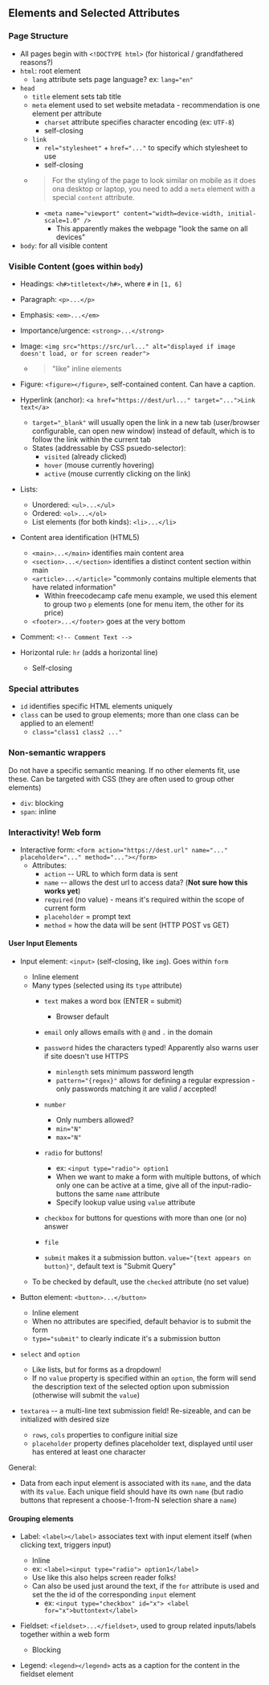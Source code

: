 ## Elements and Selected Attributes

### Page Structure

- All pages begin with `<!DOCTYPE html>` (for historical / grandfathered reasons?)
- `html`: root element
    - `lang` attribute sets page language? ex: `lang="en"`
- `head`
    - `title` element sets tab title
    - `meta` element used to set website metadata - recommendation is one element per attribute
        - `charset` attribute specifies character encoding (ex: `UTF-8`)
        - self-closing
    - `link`
        - `rel="stylesheet"` + `href="..."` to specify which stylesheet to use
        - self-closing
    - > For the styling of the page to look similar on mobile as it does ona desktop or laptop, you need to add a `meta` element with a special `content` attribute.
        - `<meta name="viewport" content="width=device-width, initial-scale=1.0" />`
            - This apparently makes the webpage "look the same on all devices"
- `body`: for all visible content

### Visible Content (goes within `body`)

- Headings: `<h#>titletext</h#>`, where `#` in `[1, 6]`
- Paragraph: `<p>...</p>`
- Emphasis: `<em>...</em>`
- Importance/urgence: `<strong>...</strong>`

- Image: `<img src="https://src/url..." alt="displayed if image doesn't load, or for screen reader">`
    - > "like" inline elements
- Figure: `<figure></figure>`, self-contained content.  Can have a caption.

- Hyperlink (anchor): `<a href="https://dest/url..." target="...">Link text</a>`
    - `target="_blank"` will usually open the link in a new tab (user/browser configurable, can open new window) instead of default, which is to follow the link within the current tab
    - States (addressable by CSS psuedo-selector):
        - `visited` (already clicked)
        - `hover` (mouse currently hovering)
        - `active` (mouse currently clicking on the link)

- Lists:
    - Unordered: `<ul>...</ul>`
    - Ordered: `<ol>...</ol>`
    - List elements (for both kinds): `<li>...</li>`

- Content area identification (HTML5)
    - `<main>...</main>` identifies main content area
    - `<section>...</section>` identifies a distinct content section within main
    - `<article>...</article>` "commonly contains multiple elements that have related information"
        - Within freecodecamp cafe menu example, we used this element to group two `p` elements (one for menu item, the other for its price)
    - `<footer>...</footer>` goes at the very bottom

- Comment: `<!-- Comment Text -->`

- Horizontal rule: `hr` (adds a horizontal line)
    - Self-closing


### Special attributes

- `id` identifies specific HTML elements uniquely
- `class` can be used to group elements; more than one class can be applied to an element!
    - `class="class1 class2 ..."`

### Non-semantic wrappers
Do not have a specific semantic meaning.  If no other elements fit, use these.  Can be targeted with CSS (they are often used to group other elements)
- `div`: blocking
- `span`: inline


### Interactivity!  Web form

- Interactive form: `<form action="https://dest.url" name="..." placeholder="..." method="..."></form>`
    - Attributes:
        - `action` -- URL to which form data is sent
        - `name` -- allows the dest url to access data?  (**Not sure how this works yet**)
        - `required` (no value) - means it's required within the scope of current form
        - `placeholder` = prompt text
        - `method` = how the data will be sent (HTTP POST vs GET)

#### User Input Elements
- Input element: `<input>` (self-closing, like `img`).  Goes within `form`
    - Inline element
    - Many types (selected using its `type` attribute)
        - `text` makes a word box (ENTER = submit)
            - Browser default
        - `email` only allows emails with `@` and `.` in the domain
        - `password` hides the characters typed!  Apparently also warns user if site doesn't use HTTPS
            - `minlength` sets minimum password length
            - `pattern="{regex}"` allows for defining a regular expression - only passwords matching it are valid / accepted!
        - `number`
            - Only numbers allowed?
            - `min="N"`
            - `max="N"`
        
        - `radio` for buttons!
            - ex: `<input type="radio"> option1`
            - When we want to make a form with multiple buttons, of which only one can be active at a time, give all of the input-radio-buttons the same `name` attribute
            - Specify lookup value using `value` attribute
            
        - `checkbox` for buttons for questions with more than one (or no) answer
        
        - `file`

        - `submit` makes it a submission button.  `value="{text appears on button}"`, default text is "Submit Query"
    - To be checked by default, use the `checked` attribute (no set value)

- Button element: `<button>...</button>`
    - Inline element
    - When no attributes are specified, default behavior is to submit the form
    - `type="submit"` to clearly indicate it's a submission button

- `select` and `option`
    - Like lists, but for forms as a dropdown!
    - If no `value` property is specified within an `option`, the form will send the description text of the selected option upon submission (otherwise will submit the `value`)

- `textarea` -- a multi-line text submission field!  Re-sizeable, and can be initialized with desired size
    - `rows`, `cols` properties to configure initial size
    - `placeholder` property defines placeholder text, displayed until user has entered at least one character

General:
- Data from each input element is associated with its `name`, and the data with its `value`.  Each unique field should have its own `name` (but radio buttons that represent a choose-1-from-N selection share a `name`)

#### Grouping elements
- Label: `<label></label>` associates text with input element itself (when clicking text, triggers input)
    - Inline
    - ex: `<label><input type="radio"> option1</label>`
    - Use like this also helps screen reader folks!
    - Can also be used just around the text, if the `for` attribute is used and set the the id of the corresponding `input` element
        - ex: `<input type="checkbox" id="x"> <label for="x">buttontext</label>`

- Fieldset: `<fieldset>...</fieldset>`, used to group related inputs/labels together within a web form
    - Blocking
- Legend: `<legend></legend>` acts as a caption for the content in the fieldset element